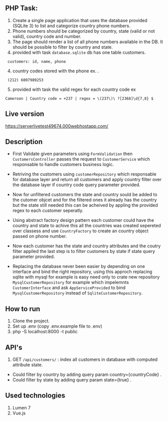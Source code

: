
## PHP Task:
1. Create a single page application that uses the database provided (SQLite 3) to list and categorize country phone numbers.
2. Phone numbers should be categorized by country, state (valid or not valid), country code and number.
3. The page should render a list of all phone numbers available in the DB. It should be possible to filter by country and state.
4. provided with task `database.sqlite` db has one table customers.

```
 customers: id, name, phone
```

4. country codes stored with the phone ex.  .

```
 (212) 6007989253
```

5. provided with task the valid regex for each country code ex 

```
Cameroon | Country code = +237 | regex = \(237\)\ ?[2368]\d{7,8} $
````


## Live version
https://serverlivetest49674.000webhostapp.com/

## Description
* First Validate given parameters using `FormValidation` then `CustomersController` passes the request to `CustomerService` which responsable to handle customers business logic.

* Retriving the customers using `customerRepository` which responsable for database layer and return all customers and apply country filter over the database layer if country code query parameter provided.

* Now for unfiltered customers the state and country sould be added to the cutomer objcet and for the filtered ones it already has the country but the state still needed this can be acheived by appling the provided regex to each customer seperatly.

* Using abstract factory design pattern each customer could have the country and state to achive this all the countries was created sepereted over classess and use `CountryFactory` to create an country object passed on phone number.

* Now each customer has the state and country attributes and the coutry filter appiled the last step is to filter customers by state if state query parameter provided.

* Replacing the database never been easier by depending on one interface and bind the right repository, using this approch replacing sqlite with mysql for example is easy need only to crate new repository `MysqlCustomerRepository` for example which impelemnts `CustomerInterface` and ask `AppServiceProvided` to bind 
`MysqlCustomerRepository` instead of `SqliteCustomerRepository`. 

## How to run
1. Clone the project.
2. Set up .env (copy .env.example file to .env)
3. php -S localhost:8000 -t public

## API's
1. GET `/api/customers/` : index all customers in database with computed attribute state.
* Could filter by country by adding query param country={countryCode} .
* Could filter by state by adding query param state={true} .

## Used technologies
1. Lumen 7
2. Vue.js 

